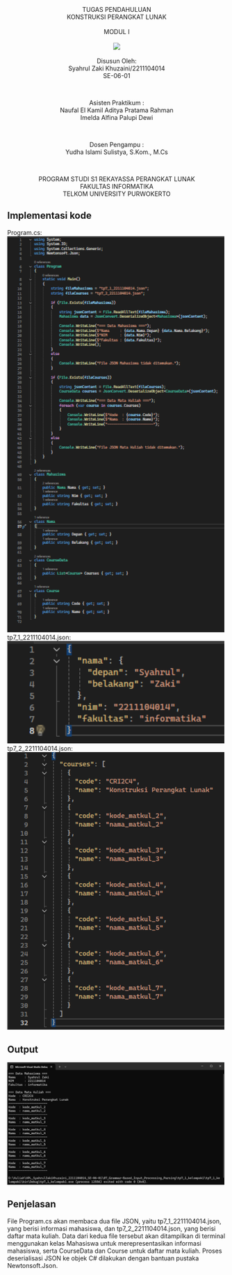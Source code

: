<div align="center">
TUGAS PENDAHULUAN <br>
KONSTRUKSI PERANGKAT LUNAK <br>
<br>
MODUL I <br>
<!-- JUDUL -->
 <br>

<img src="https://lac.telkomuniversity.ac.id/wp-content/uploads/2021/01/cropped-1200px-Telkom_University_Logo.svg-270x270.png" width="250px">

<br>

Disusun Oleh: <br>
Syahrul Zaki Khuzaini/2211104014 <br>
SE-06-01 <br>

<br>

Asisten Praktikum : <br>
Naufal El Kamil Aditya Pratama Rahman <br>
Imelda Alfina Palupi Dewi <br>

<br>

Dosen Pengampu : <br>
Yudha Islami Sulistya, S.Kom., M.Cs <br>

<br>

PROGRAM STUDI S1 REKAYASSA PERANGKAT LUNAK <br>
FAKULTAS INFORMATIKA <br> 
TELKOM UNIVERSITY PURWOKERTO <br>

</div>

## Implementasi kode
Program.cs: <br>
<img src="img/programcs.png" width="500px"><br>
tp7_1_2211104014.json:<br>
<img src="img/json1.png" width="500px"><br>
tp7_2_2211104014.json:<br>
<img src="img/json2.png" width="500px"><br>

## Output
<img src="img/output.png" width="500px">

## Penjelasan
File Program.cs akan membaca dua file JSON, yaitu tp7_1_2211104014.json, yang berisi informasi mahasiswa, dan tp7_2_2211104014.json, yang berisi daftar mata kuliah. Data dari kedua file tersebut akan ditampilkan di terminal menggunakan kelas Mahasiswa untuk merepresentasikan informasi mahasiswa, serta CourseData dan Course untuk daftar mata kuliah. Proses deserialisasi JSON ke objek C# dilakukan dengan bantuan pustaka Newtonsoft.Json.